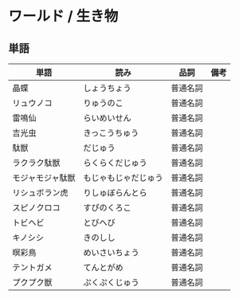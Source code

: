 # ワールド / 生き物

## 単語

|単語|読み|品詞|備考|
|---|---|---|---|
|晶蝶|しょうちょう|普通名詞||
|リュウノコ|りゅうのこ|普通名詞||
|雷鳴仙|らいめいせん|普通名詞||
|吉光虫|きっこうちゅう|普通名詞||
|駄獣|だじゅう|普通名詞||
|ラクラク駄獣|らくらくだじゅう|普通名詞||
|モジャモジャ駄獣|もじゃもじゃだじゅう|普通名詞||
|リシュボラン虎|りしゅぼらんとら|普通名詞||
|スピノクロコ|すぴのくろこ|普通名詞||
|トビヘビ|とびへび|普通名詞||
|キノシシ|きのしし|普通名詞||
|暝彩鳥|めいさいちょう|普通名詞||
|テントガメ|てんとがめ|普通名詞||
|プクプク獣|ぷくぷくじゅう|普通名詞||